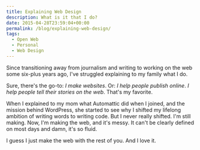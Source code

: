 ```yaml
---
title: Explaining Web Design
description: What is it that I do?
date: 2015-04-28T23:59:04+00:00
permalink: /blog/explaining-web-design/
tags:
  - Open Web
  - Personal
  - Web Design
---
```


Since transitioning away from journalism and writing to working on the web some six-plus years ago, I've struggled explaining to my family what I do.

Sure, there's the go-to: _I make websites_. Or: _I help people publish online_. _I help people tell their stories on the web_. That's my favorite.

When I explained to my mom what Automattic did when I joined, and the mission behind WordPress, she started to see why I shifted my lifelong ambition of writing words to writing code. But I never really shifted. I'm still making. Now, I'm making the web, and it's messy. It can't be clearly defined on most days and damn, it's so fluid.

I guess I just make the web with the rest of you. And I love it.
